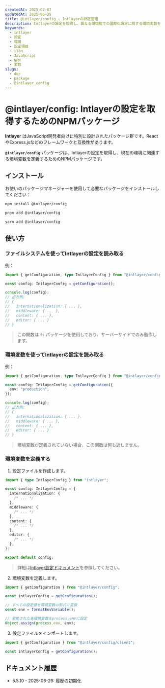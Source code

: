 ```yaml
---
createdAt: 2025-02-07
updatedAt: 2025-06-29
title: @intlayer/config - Intlayerの設定管理
description: Intlayerの設定を取得し、異なる環境間での国際化設定に関する環境変数を定義するためのNPMパッケージ。
keywords:
  - intlayer
  - 設定
  - 環境
  - 設定項目
  - i18n
  - JavaScript
  - NPM
  - 変数
slugs:
  - doc
  - package
  - @intlayer_config
---
```


# @intlayer/config: Intlayerの設定を取得するためのNPMパッケージ

**Intlayer** はJavaScript開発者向けに特別に設計されたパッケージ群です。ReactやExpress.jsなどのフレームワークと互換性があります。

**`@intlayer/config`** パッケージは、Intlayerの設定を取得し、現在の環境に関連する環境変数を定義するためのNPMパッケージです。

## インストール

お使いのパッケージマネージャーを使用して必要なパッケージをインストールしてください：

```bash packageManager="npm"
npm install @intlayer/config
```

```bash packageManager="pnpm"
pnpm add @intlayer/config
```

```bash packageManager="yarn"
yarn add @intlayer/config
```

## 使い方

### ファイルシステムを使ってIntlayerの設定を読み取る

例：

```ts
import { getConfiguration, type IntlayerConfig } from "@intlayer/config";

const config: IntlayerConfig = getConfiguration();

console.log(config);
// 出力例:
// {
//   internationalization: { ... },
//   middleware: { ... },
//   content: { ... },
//   editor: { ... }
// }
```

> この関数は `fs` パッケージを使用しており、サーバーサイドでのみ動作します。

### 環境変数を使ってIntlayerの設定を読み取る

例：

```ts
import { getConfiguration, type IntlayerConfig } from "@intlayer/config/client";

const config: IntlayerConfig = getConfiguration({
  env: "production",
});

console.log(config);
// 出力例:
// {
//   internationalization: { ... },
//   middleware: { ... },
//   content: { ... },
//   editor: { ... }
// }
```

> 環境変数が定義されていない場合、この関数は何も返しません。

### 環境変数を定義する

1. 設定ファイルを作成します。

```ts fileName="intlayer.config.ts"
import { type IntlayerConfig } from "intlayer";

const config: IntlayerConfig = {
  internationalization: {
    /* ... */
  },
  middleware: {
    /* ... */
  },
  content: {
    /* ... */
  },
  editor: {
    /* ... */
  },
};

export default config;
```

> 詳細は[Intlayer設定ドキュメント](https://github.com/aymericzip/intlayer/blob/main/docs/docs/ja/configuration.md)を参照してください。

2. 環境変数を定義します。

```ts
import { getConfiguration } from "@intlayer/config";

const intlayerConfig = getConfiguration();

// すべての設定値を環境変数の形式に変換
const env = formatEnvVariable();

// 変換された各環境変数をprocess.envに設定
Object.assign(process.env, env);
```

3. 設定ファイルをインポートします。

```ts
import { getConfiguration } from "@intlayer/config/client";

const intlayerConfig = getConfiguration();
```

## ドキュメント履歴

- 5.5.10 - 2025-06-29: 履歴の初期化
